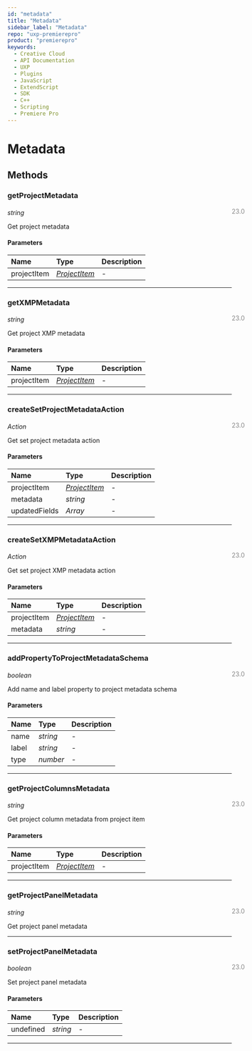```yaml
---
id: "metadata"
title: "Metadata"
sidebar_label: "Metadata"
repo: "uxp-premierepro"
product: "premierepro"
keywords:
  - Creative Cloud
  - API Documentation
  - UXP
  - Plugins
  - JavaScript
  - ExtendScript
  - SDK
  - C++
  - Scripting
  - Premiere Pro
---
```


# Metadata  

## Methods

### getProjectMetadata

<span class="minversion" style="display: block; margin-bottom: -1em; margin-left: 36em; float:left; opacity:0.5;">23.0</span>

*string*

Get project metadata

#### Parameters

| Name | Type | Description |
| :------ | :------ | :------ |
| projectItem | [*ProjectItem*](/ppro_reference/classes/projectitem/) | - |

___

### getXMPMetadata

<span class="minversion" style="display: block; margin-bottom: -1em; margin-left: 36em; float:left; opacity:0.5;">23.0</span>

*string*

Get project XMP metadata

#### Parameters

| Name | Type | Description |
| :------ | :------ | :------ |
| projectItem | [*ProjectItem*](/ppro_reference/classes/projectitem/) | - |

___

### createSetProjectMetadataAction

<span class="minversion" style="display: block; margin-bottom: -1em; margin-left: 36em; float:left; opacity:0.5;">23.0</span>

*Action*

Get set project metadata action

#### Parameters

| Name | Type | Description |
| :------ | :------ | :------ |
| projectItem | [*ProjectItem*](/ppro_reference/classes/projectitem/) | - |
| metadata | *string* | - |
| updatedFields | *Array* | - |

___

### createSetXMPMetadataAction

<span class="minversion" style="display: block; margin-bottom: -1em; margin-left: 36em; float:left; opacity:0.5;">23.0</span>

*Action*

Get set project XMP metadata action

#### Parameters

| Name | Type | Description |
| :------ | :------ | :------ |
| projectItem | [*ProjectItem*](/ppro_reference/classes/projectitem/) | - |
| metadata | *string* | - |

___

### addPropertyToProjectMetadataSchema

<span class="minversion" style="display: block; margin-bottom: -1em; margin-left: 36em; float:left; opacity:0.5;">23.0</span>

*boolean*

Add name and label property to project metadata schema

#### Parameters

| Name | Type | Description |
| :------ | :------ | :------ |
| name | *string* | - |
| label | *string* | - |
| type | *number* | - |

___

### getProjectColumnsMetadata

<span class="minversion" style="display: block; margin-bottom: -1em; margin-left: 36em; float:left; opacity:0.5;">23.0</span>

*string*

Get project column metadata from project item

#### Parameters

| Name | Type | Description |
| :------ | :------ | :------ |
| projectItem | [*ProjectItem*](/ppro_reference/classes/projectitem/) | - |

___

### getProjectPanelMetadata

<span class="minversion" style="display: block; margin-bottom: -1em; margin-left: 36em; float:left; opacity:0.5;">23.0</span>

*string*

Get project panel metadata

___

### setProjectPanelMetadata

<span class="minversion" style="display: block; margin-bottom: -1em; margin-left: 36em; float:left; opacity:0.5;">23.0</span>

*boolean*

Set project panel metadata

#### Parameters

| Name | Type | Description |
| :------ | :------ | :------ |
| undefined | *string* | - |

___
